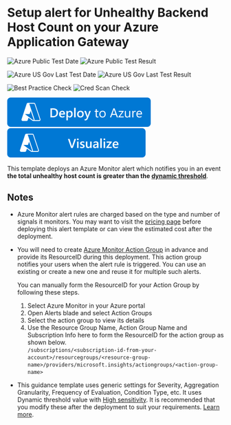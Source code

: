 # Setup alert for Unhealthy Backend Host Count on your Azure Application Gateway 

![Azure Public Test Date](https://azurequickstartsservice.blob.core.windows.net/badges/demos/ag-alert-unhealthy-host/PublicLastTestDate.svg)
![Azure Public Test Result](https://azurequickstartsservice.blob.core.windows.net/badges/demos/ag-alert-unhealthy-host/PublicDeployment.svg)

![Azure US Gov Last Test Date](https://azurequickstartsservice.blob.core.windows.net/badges/demos/ag-alert-unhealthy-host/FairfaxLastTestDate.svg)
![Azure US Gov Last Test Result](https://azurequickstartsservice.blob.core.windows.net/badges/demos/ag-alert-unhealthy-host/FairfaxDeployment.svg)

![Best Practice Check](https://azurequickstartsservice.blob.core.windows.net/badges/demos/ag-alert-unhealthy-host/BestPracticeResult.svg)
![Cred Scan Check](https://azurequickstartsservice.blob.core.windows.net/badges/demos/ag-alert-unhealthy-host/CredScanResult.svg)


[![Deploy To Azure](https://raw.githubusercontent.com/Azure/azure-quickstart-templates/master/1-CONTRIBUTION-GUIDE/images/deploytoazure.svg?sanitize=true)](https://portal.azure.com/#create/Microsoft.Template/uri/https%3A%2F%2Fraw.githubusercontent.com%2FAzure%2Fazure-quickstart-templates%2Fmaster%2Fdemos%2Fag-alert-unhealthy-host%2Fazuredeploy.json)
[![Visualize](https://raw.githubusercontent.com/Azure/azure-quickstart-templates/master/1-CONTRIBUTION-GUIDE/images/visualizebutton.svg?sanitize=true)](http://armviz.io/#/?load=https%3A%2F%2Fraw.githubusercontent.com%2FAzure%2Fazure-quickstart-templates%2Fmaster%2Fdemos%2Fag-alert-unhealthy-host%2Fazuredeploy.json)

This template deploys an Azure Monitor alert which notifies you in an event **the total unhealthy host count is greater than the [dynamic threshold](https://docs.microsoft.com/en-us/azure/azure-monitor/alerts/alerts-dynamic-thresholds)**.  

## Notes

- Azure Monitor alert rules are charged based on the type and number of signals it monitors. You may want to visit the [pricing page](https://azure.microsoft.com/en-in/pricing/details/monitor/) before deploying this alert template or can view the estimated cost after the deployment. 

- You will need to create [Azure Monitor Action Group](https://docs.microsoft.com/en-us/azure/azure-monitor/alerts/action-groups) in advance and provide its ResourceID during this deployment. This action group notifies your users when the alert rule is triggered. You can use an existing or create a new one and reuse it for multiple such alerts.

  You can manually form the ResourceID for your Action Group by following these steps.
   1. Select Azure Monitor in your Azure portal
   1. Open Alerts blade and select Action Groups
   1. Select the action group to view its details
   1. Use the Resource Group Name, Action Group Name and Subscription Info here to form the ResourceID for the action group as shown below. <br>
`/subscriptions/<subscription-id-from-your-account>/resourcegroups/<resource-group-name>/providers/microsoft.insights/actiongroups/<action-group-name>` 

- This guidance template uses generic settings for Severity, Aggregation Granularity, Frequency of Evaluation, Condition Type, etc. It uses Dynamic threshold value with [High sensitivity](https://docs.microsoft.com/en-us/azure/azure-monitor/alerts/alerts-dynamic-thresholds#what-does-sensitivity-setting-in-dynamic-thresholds-mean). It is recommended that you modify these after the deployment to suit your requirements. [Learn more](https://docs.microsoft.com/en-us/azure/azure-monitor/alerts/alerts-metric-overview).
